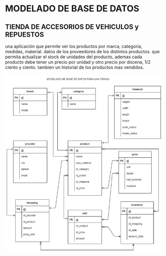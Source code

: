# MODELADO DE BASE DE DATOS
## TIENDA DE ACCESORIOS DE VEHICULOS y REPUESTOS

una aplicación que permite ver los productos por marca, categoria, medidas, material.
datos de los proveedores de los distintos productos.
que permita actualizar el stock de unidades del producto, ademas cada producto debe tener un precio por unidad y otro precio por docena, 1/2 ciento y ciento.
tambien un historial de los productos mas vendidos. 

![App Screenshot](https://github.com/ariescacy9/diagrama_sql/blob/master/Diagrama_BD.jpeg?raw=true)

